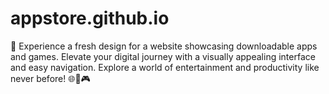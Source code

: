 # appstore.github.io
🎯 Experience a fresh design for a website showcasing downloadable apps and games. Elevate your digital journey with a visually appealing interface and easy navigation. Explore a world of entertainment and productivity like never before! 🌐📱🎮
